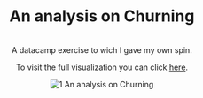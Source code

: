 <div align="center"><h1>An analysis on Churning</h1><br>
A datacamp exercise to wich I gave my own spin.</center>

To visit the full visualization you can click [here](https://public.tableau.com/views/AnAnalysisonChurningDatacampexercise/AnanalysisonChurning?:language=it-IT&publish=yes&:display_count=n&:origin=viz_share_link).

![1  An analysis on Churning ](https://user-images.githubusercontent.com/119680854/225867563-2a4202d8-9b58-496a-97a4-63ea77e74abe.png)
